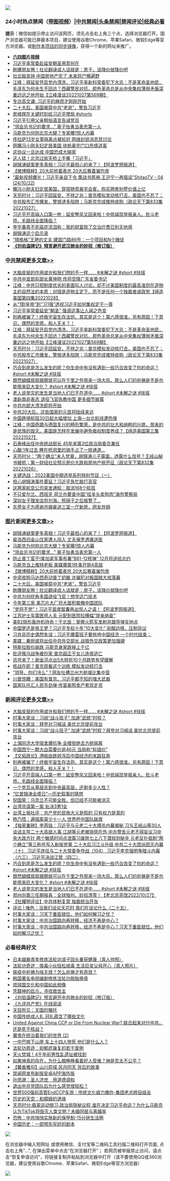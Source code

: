 ![](https://raw.githubusercontent.com/jsvpn/jsproxy/dev/64photo/fqnews-qr.jpg)

<div id="tt">
<h3>24小时热点禁闻（<a href="https://aaa.v2dns.tk/?QAjUl=BgRp5UNKRn&T5Vk=fPVH&Q59Ab=WxGE" target="_blank">带图视频</a>）|<a href="#%E4%B8%AD%E5%85%B1%E7%A6%81%E9%97%BB%E6%9B%B4%E5%A4%9A%E6%96%87%E7%AB%A0">中共禁闻</a>|<a href="#%E5%9B%BE%E7%89%87%E6%96%B0%E9%97%BB%E6%9B%B4%E5%A4%9A%E6%96%87%E7%AB%A0">头条禁闻</a>|<a href="#%E6%96%B0%E9%97%BB%E8%AF%84%E8%AE%BA%E6%9B%B4%E5%A4%9A%E6%96%87%E7%AB%A0">禁闻评论|<a href="#%E5%BF%85%E7%9C%8B%E7%BB%8F%E5%85%B8%E5%A5%BD%E6%96%87">经典必看</a></h3>
<div><b>提示：</b>微信如提示停止访问该网页，须先点击右上角三个点，选择浏览器打开。国产浏览器可能已屏蔽本项目，建议使用谷歌Chrome、苹果Safari、微软Edge等官方浏览器。或<a href="%E5%88%B6%E4%BD%9Cgit%E7%A6%81%E9%97%BB%E9%95%9C%E5%83%8F.md">制作本项目的同步镜像</a>，获得一个新的网址来推广。</div>
<ul>
<li><b><a href="http://d2.v2rss.gq/64.mp4" target="_blank">六四图片视频</a></b></li>
<li><a href="/headline/20221028/1803197.md">习近平率常委赴延安朝圣用意何在</a></li>
<li><a href="/topimagenews/20221028/1803205.md">刷爆朋友圈！社论翻译成人话就是：房子，该降价就降价吧</a></li>
<li><a href="/baitai/20221028/1803164.md">社论敲丧钟 中国房地产完了 未来将尸横遍野</a></li>
<li><a href="/cbnews/20221028/1803338.md">江峰：拜延安开启党内清洗，习近平率新科常委犯下大忌：不是革命圣地麽，毛泽东为何余生不回访？西藏警民对抗，颜色革命总是从中央集权薄弱矛盾深重边远之地开始【江峰漫谈20221027第569期】</a></li>
<li><a href="/headline/20221028/1803175.md">专访高文谦: 习近平的麻烦才刚刚开始</a></li>
<li><a href="/topimagenews/20221028/1803318.md">二十大后，美国揭穿中共“老底”，警告习近平</a></li>
<li><a href="/sohnews/20221028/1803168.md">房峰辉在关键时刻给习近平搅局 #shorts</a></li>
<li><a href="/ssgc/20221028/1803504.md">习近平引用父亲粗俗语言告诫党员</a></li>
<li><a href="/topimagenews/20221028/1803436.md">“领会总书记的要求…” 章子怡勇当表忠第一人</a></li>
<li><a href="/topimagenews/20221028/1803485.md">马斯克为何抱北京大腿？专家曝1惊人内幕</a></li>
<li><a href="/headline/20221028/1803490.md">传拉萨13岁女童隔离点被轮奸 网络封锁消息禁讨论</a></li>
<li><a href="/cnnews/20221028/1803369.md">网曝冯小刚夫妇定居美国 徐帆豪宅门口热情送客</a></li>
<li><a href="/cnnews/20221028/1803354.md">这协议一旦达成 中国恐成大输家</a></li>
<li><a href="/baitai/20221028/1803393.md">这人猛！北京过街天桥上手撕「习近平」</a></li>
<li><a href="/topimagenews/20221028/1803609.md">胡锦涛疑案更多真相！习近平最担心的来了！【阿波罗网报道】</a></li>
<li><a href="/topimagenews/20221028/1803339.md">【微博精粹】20大前抢着表忠 20大后赛着骗包帝</a></li>
<li><a href="/sohnews/20221028/1803370.md">“最新视频爆光！习近平亲自下令 栗战书惹祸 王沪宁一再插话”ShitaoTV - 04 (24/10/22)</a></li>
<li><a href="/yule/20221028/1803245.md">曝冯小刚夫妇定居美国，穿搭随意豪宅会客，购买两套别墅价值上亿</a></li>
<li><a href="/cbnews/20221028/1803251.md">天亮时分：习近平回延安，不祥之兆；普京模拟发动核打击，美国也不忍了；中共股市汇市爆发，警惕诱多陷阱；马斯克完成推特收购（政论天下第833集 20221027）</a></li>
<li><a href="/comments/20221028/1803359.md">习近平开高端人口第一枪：延安整风又回来啦！中低端现举报亲人、批斗老师，毛路线全面降临？</a></li>
<li><a href="/yule/20221028/1803240.md">李宇春患不死癌症流泪称：我的财富除了交治疗费已别无他用</a></li>
<li><a href="/ssgc/20221028/1803536.md">胡锦涛这个启示录</a></li>
<li><a href="/cnnews/20221028/1803157.md">“晴格格”王艳的丈夫 建国门路86号：一个项目和N个赌徒</a></li>
<li><b><a href="/comments/20200207/1272816.md" target="_blank">《刘伯温碑记》预言避开武汉肺炎的妙招（修订版）</a></b></li>
</ul>
</div>

<div class="catlist">
<h3><a href="/cbnews/" target="_blank">中共禁闻</a><span><a href="/cbnews/" target="_blank" rel="nofollow">更多文章>></a></span></h3>
<ul>
<li><a href="/comments/20221029/1803666.md" target="_blank">大脑皮层的作用或许和我们想的不一样…… #未解之谜  #short  #扶摇</a></li>
<li><a href="/cbnews/20221029/1803630.md" target="_blank">中共中宣部前部长黄坤明 传将空降广东省委书记</a></li>
<li><a href="/cbnews/20221029/1803629.md" target="_blank">江峰：中共只把制度优劣的表面叫人讨论，却不计美国制度的最高准则在造物主的自然法的本质：对错是造物主定下，而不是任何一个独裁者或政党【缔造美国第四集20221028】</a></li>
<li><a href="/cbnews/20221028/1803610.md" target="_blank">从“1割皇帝”到“习1强”透视习近平如何集权定于一尊</a></li>
<li><a href="/cbnews/20221028/1803591.md" target="_blank">习近平率常委延安“朝圣” 强调这事让人闻之色变</a></li>
<li><a href="/comments/20221028/1803516.md" target="_blank">别再被骗了！终极宇宙生存法则，其实是这个！第六感很准，另有原因！下意识、偶然的灵感，和人无关？！</a></li>
<li><a href="/cbnews/20221028/1803338.md" target="_blank">江峰：拜延安开启党内清洗，习近平率新科常委犯下大忌：不是革命圣地麽，毛泽东为何余生不回访？西藏警民对抗，颜色革命总是从中央集权薄弱矛盾深重边远之地开始【江峰漫谈20221027第569期】</a></li>
<li><a href="/cbnews/20221028/1803251.md" target="_blank">天亮时分：习近平回延安，不祥之兆；普京模拟发动核打击，美国也不忍了；中共股市汇市爆发，警惕诱多陷阱；马斯克完成推特收购（政论天下第833集 20221027）</a></li>
<li><a href="/comments/20221028/1803214.md" target="_blank">巧合到底是怎么发生的呢？你生命中有没有遇到一些巧合改变了你的命运？ #short #未解之谜 #扶摇</a></li>
<li><a href="/comments/20221028/1803213.md" target="_blank">既然蝴蝶扇扇翅膀就可以在千里之外带来一场大风，那么人们的祈祷是不是也能带来巨大变化？ #short #未解之谜 #扶摇</a></li>
<li><a href="/comments/20221028/1803212.md" target="_blank">老人说旱灾的发生是当地人们已不在道中…… #short #未解之谜 #扶摇</a></li>
<li><a href="/cbnews/20221028/1803156.md" target="_blank">澳新南非表态 退役飞官执教中国 更多细节披露</a></li>
<li><a href="/cbnews/20221028/1803111.md" target="_blank">中共内部大清洗即将开始</a></li>
<li><a href="/cbnews/20221028/1803091.md" target="_blank">中共20大后，这些国家的元首将陆续来访</a></li>
<li><a href="/cbnews/20221028/1803088.md" target="_blank">中国跨境航班30日起大幅增加 上海—台北航线遭热搜</a></li>
<li><a href="/cbnews/20221027/1803087.md" target="_blank">江峰：中国奇蹟与德国复兴的畸形繁荣，是中共的壮大和纳粹的兴盛，带来的是民族的毁灭。美国是怎样在发展中避免极权制度养成？【缔造美国第三集20221027】</a></li>
<li><a href="/cbnews/20221027/1803060.md" target="_blank">石泰峰出任中央统战部长 45年来第3位政治局委员兼任</a></li>
<li><a href="/cbnews/20221027/1802894.md" target="_blank">心酸:1年过去 睡在桥洞里的骑手占了一排通道…</a></li>
<li><a href="/cbnews/20221027/1802741.md" target="_blank">天亮时分：“两个确立”未入党章，胡锦涛儿子露面，透露什么信号？王岐山秘书被抓；第一财经社论预示房价大跌和房地产税开征（政论天下第832集 20221026）</a></li>
<li><a href="/comments/20221027/1802691.md" target="_blank">关键选战：2022美国中期选举系列特别节目（一）</a></li>
<li><a href="/cbnews/20221027/1802645.md" target="_blank">担心胡锦涛事件蔓延？习近平急忙敲打高官</a></li>
<li><a href="/cbnews/20221027/1802611.md" target="_blank">这两家航空公司突发通知：取消168个航班</a></li>
<li><a href="/cbnews/20221027/1802598.md" target="_blank">不只爱尔兰、西班牙 荷兰也要查中国“挂羊头卖狗肉”海外警察局</a></li>
<li><a href="/cbnews/20221027/1802597.md" target="_blank">深圳女子理发店剪刘海，照镜子之后报警了…</a></li>
<li><a href="/cbnews/20221027/1802596.md" target="_blank">东莞女子为感谢月嫂豪送三室一厅新房，网友炸锅</a></li>

</ul>
</div>
<div class="catlist">
<h3><a href="/topimagenews/" target="_blank">图片新闻</a><span><a href="/topimagenews/" target="_blank" rel="nofollow">更多文章>></a></span></h3>
<ul>
<li><a href="/topimagenews/20221028/1803609.md" target="_blank">胡锦涛疑案更多真相！习近平最担心的来了！【阿波罗网报道】</a></li>
<li><a href="/topimagenews/20221028/1803571.md" target="_blank">裴洛西旧金山住家遭人闯入 丈夫保罗遇袭送医</a></li>
<li><a href="/topimagenews/20221028/1803485.md" target="_blank">马斯克为何抱北京大腿？专家曝1惊人内幕</a></li>
<li><a href="/topimagenews/20221028/1803436.md" target="_blank">“领会总书记的要求…” 章子怡勇当表忠第一人</a></li>
<li><a href="/topimagenews/20221028/1803407.md" target="_blank">防止普丁蛮干!美加紧军事布署“B61-12核弹” 12月将送给北约</a></li>
<li><a href="/topimagenews/20221028/1803340.md" target="_blank">马斯克当上推特老板 美媒爆第1件事开铡4高层</a></li>
<li><a href="/topimagenews/20221028/1803339.md" target="_blank">【微博精粹】20大前抢着表忠 20大后赛着骗包帝</a></li>
<li><a href="/topimagenews/20221028/1803319.md" target="_blank">中资收购马达西奇动普丁奶酪 诈骗犯对叛国贼大戏落幕</a></li>
<li><a href="/topimagenews/20221028/1803318.md" target="_blank">二十大后，美国揭穿中共“老底”，警告习近平</a></li>
<li><a href="/topimagenews/20221028/1803205.md" target="_blank">刷爆朋友圈！社论翻译成人话就是：房子，该降价就降价吧</a></li>
<li><a href="/topimagenews/20221028/1803141.md" target="_blank">中共为何挖角多国退役飞官！想学这门技术</a></li>
<li><a href="/topimagenews/20221028/1803118.md" target="_blank">今年第三家 美芯片大厂将大面积裁撤中国团队</a></li>
<li><a href="/topimagenews/20221027/1803078.md" target="_blank">“党将不党”！习近平首席智囊再出惊人之语！【阿波罗网报道】</a></li>
<li><a href="/topimagenews/20221027/1803077.md" target="_blank">江苏护士车震医师人夫 元配到医院拉横幅“提亲纳妾”</a></li>
<li><a href="/topimagenews/20221027/1803047.md" target="_blank">美B2隐形轰炸机待命！于北辰：掌握火箭军发射井跟导弹车地点</a></li>
<li><a href="/topimagenews/20221027/1803046.md" target="_blank">中国梦还是帝王梦？习近平专权十年“10大变化” 驯服边境、压制异议</a></li>
<li><a href="/topimagenews/20221027/1802978.md" target="_blank">习并非历史偶然失误；习近平爆雷班子要拖垮中国经济 一个时代结束；</a></li>
<li><a href="/topimagenews/20221027/1802969.md" target="_blank">美媒：秦刚或将出任中共外交部长 战狼外交政策更加强硬</a></li>
<li><a href="/topimagenews/20221027/1802929.md" target="_blank">特斯拉股价崩跌 马斯克身家跌掉上千亿</a></li>
<li><a href="/topimagenews/20221027/1802893.md" target="_blank">批评俄乌战争被抄家 普京超正干女儿连夜逃亡</a></li>
<li><a href="/topimagenews/20221027/1802887.md" target="_blank">讯号来了！谢金河点出5大转折10个月跌势有望缓解</a></li>
<li><a href="/topimagenews/20221027/1802849.md" target="_blank">核战在即？普京观看这个训练 模拟发动核打击</a></li>
<li><a href="/topimagenews/20221027/1802830.md" target="_blank">“领导，你们冷么”？网友吐槽兰州方舱堪比集中营</a></li>
<li><a href="/topimagenews/20221027/1802628.md" target="_blank">川普惊曝：美国有普京、习近平都不知的强大武器</a></li>
<li><a href="/topimagenews/20221027/1802595.md" target="_blank">国家队托汇人民币劲弹 传富豪照卖产套现走资</a></li>

</ul>
</div>
<div class="catlist">
<h3><a href="/comments/" target="_blank">新闻评论</a><span><a href="/comments/" target="_blank" rel="nofollow">更多文章>></a></span></h3>
<ul>
<li><a href="/comments/20221029/1803666.md" target="_blank">大脑皮层的作用或许和我们想的不一样…… #未解之谜  #short  #扶摇</a></li>
<li><a href="/comments/20221029/1803643.md" target="_blank">时事大家谈：习组“战斗班子” 加速“武统”时程？</a></li>
<li><a href="/comments/20221029/1803642.md" target="_blank">时事大家谈：拜登对习喊话 美忧北京提前攻台</a></li>
<li><a href="/comments/20221028/1803613.md" target="_blank">时事大家谈：习组“战斗班子” 加速“武统”时程？拜登对习喊话 美忧北京提前攻台</a></li>
<li><a href="/comments/20221028/1803546.md" target="_blank">上海同济大学宿舍爆抗争 全楼拒绝去方舱隔离</a></li>
<li><a href="/comments/20221028/1803545.md" target="_blank">中国西宁一颗大白菜要价逾46元 当局称“标错价”</a></li>
<li><a href="/comments/20221028/1803527.md" target="_blank">【文韬政论】港股由跌转泻后中国经济的末路狂奔</a></li>
<li><a href="/comments/20221028/1803516.md" target="_blank">别再被骗了！终极宇宙生存法则，其实是这个！第六感很准，另有原因！下意识、偶然的灵感，和人无关？！</a></li>
<li><a href="/comments/20221028/1803359.md" target="_blank">习近平开高端人口第一枪：延安整风又回来啦！中低端现举报亲人、批斗老师，毛路线全面降临？</a></li>
<li><a href="/comments/20221028/1803351.md" target="_blank">一个党员从基层杀到中央最高层，还剩多少人性？</a></li>
<li><a href="/comments/20221028/1803350.md" target="_blank">“忆昔锦涛全盛日”—历史叙事的猜想</a></li>
<li><a href="/comments/20221028/1803349.md" target="_blank">倪国荣：乌克兰不可能全胜，但已经不可能被消灭</a></li>
<li><a href="/comments/20221028/1803310.md" target="_blank">台湾共谍第一案 处决3男1女</a></li>
<li><a href="/comments/20221028/1803296.md" target="_blank">台湾上报社评：共产党的民族大义是假的 只有权力是真的</a></li>
<li><a href="/comments/20221028/1803268.md" target="_blank">杨乃悟：遍插茱萸少十一人 世界杯中国队缺席</a></li>
<li><a href="/comments/20221028/1803248.md" target="_blank">【独家重磅】李燕铭：习近平与元老二十大搏杀内幕揭秘 习与王岐山等30人谈话主导二十大高层人事 江胡等元老被排除在外 中办警告元老不得妄议习中央大政方针 两个敏感时间点泄露习废除七上八下潜规则秘辛 元老反扑抵制“两个确立”等三称号写入新版党章 二十大后习江斗升级 中共二十大团派团灭内幕（十） 习近平连任与二十大常委争夺战（104） 习近平李克强明争暗斗内幕（六三） 习近平决战江曾（四二）</a></li>
<li><a href="/comments/20221028/1803214.md" target="_blank">巧合到底是怎么发生的呢？你生命中有没有遇到一些巧合改变了你的命运？ #short #未解之谜 #扶摇</a></li>
<li><a href="/comments/20221028/1803213.md" target="_blank">既然蝴蝶扇扇翅膀就可以在千里之外带来一场大风，那么人们的祈祷是不是也能带来巨大变化？ #short #未解之谜 #扶摇</a></li>
<li><a href="/comments/20221028/1803212.md" target="_blank">老人说旱灾的发生是当地人们已不在道中…… #short #未解之谜 #扶摇</a></li>
<li><a href="/comments/20221028/1803155.md" target="_blank">郑州向第三任期报喜：全球独创、妙招清零！【老北京茶馆2022/10/27】</a></li>
<li><a href="/comments/20221028/1803132.md" target="_blank">【杜耀明评论】中共体制复常 独裁统治开张</a></li>
<li><a href="/comments/20221028/1803112.md" target="_blank">评论 | 唯色：当我们谈论天花时 我们在谈论什么（二十五）</a></li>
<li><a href="/comments/20221027/1803074.md" target="_blank">时事大家谈：习天下重臣就位，他们如何解习之忧？</a></li>
<li><a href="/comments/20221027/1803073.md" target="_blank">时事大家谈：中共治国路向再转移，经济不再是中心？</a></li>
<li><a href="/comments/20221027/1803057.md" target="_blank">时事大家谈：中共治国路向再转移，经济不再是中心？习天下重臣就位，他们如何解习之忧？</a></li>

</ul>
</div>

<div class="catlist">
<h3>必看经典好文</h3>
<ul>
<li><a href="/comments/20211023/1642745.md" target="_blank">日本越裔青年修炼法轮功浪子回头重获健康（真人帅照）</a></li>
<li><a href="/comments/20220506/1729215.md" target="_blank">法轮功奇迹：吸毒小伙轻松戒毒 生活巨变父母开心（真人照片）</a></li>
<li><a href="/comments/20200502/1322275.md" target="_blank">瘟疫中祈祷为啥无效？怎么祈祷才有奇效？</a></li>
<li><a href="/comments/20210805/1600200.md" target="_blank">韩国著名电视编剧修炼法轮功脱胎换骨</a></li>
<li><a href="/bannedvideo/20220411/1717515.md" target="_blank">琉球国文化和中国如此相像</a></li>
<li><a href="/tculture/xiulian/20150708/421752.md" target="_blank">凭籍神的启示，寻找救世主</a></li>
<li><a href="/comments/20200207/1272816.md" target="_blank">《刘伯温碑记》预言避开中共肺炎的妙招（修订版）</a></li>
<li><a href="/bookonline/20131116/201057.md" target="_blank">《九评共产党》在线阅读</a></li>
<li><a href="/tculture/20180919/1000196.md" target="_blank">天目所见：天国的嘱托</a></li>
<li><a href="/bannedvideo/20211002/1631942.md" target="_blank">中国传统成人礼 冠礼蕴含了哪些文化</a></li>
<li><a href="/comments/20200820/1451960.md" target="_blank">United Against China CCP or Die From Nuclear War? 联合起来对付中共，还是死于核战？</a></li>
<li><a href="/topimagenews/20180520/944940.md" target="_blank">魔鬼在统治着我们的世界 (2)</a></li>
<li><a href="/cbnews/20200611/1343057.md" target="_blank">一中巴摔下山崖 车上十四人惨死 他们是什么人？</a></li>
<li><a href="/cbnews/20220708/1755180.md" target="_blank">法轮功奇迹：抑郁症康复的若干案例</a></li>
<li><a href="/ccpdope/20181219/1049286.md" target="_blank">天火焚城！4千年前男性乱遗址被找到</a></li>
<li><a href="/comments/20200623/1346844.md" target="_blank">如果神真的存在，为什么眼睁睁看着好人受难？神是否太不公平？</a></li>
<li><a href="/bannedvideo/20210301/1495768.md" target="_blank">【馨香雅句】山川异域 风月同天 背后的故事</a></li>
<li><a href="/comments/20200627/783266.md" target="_blank">禁闻网发布新版安卓APP海外版</a></li>
<li><a href="/comments/20210216/1488350.md" target="_blank">孙思邈：圣人济世　用道德调和</a></li>
<li><a href="/comments/20220806/1768236.md" target="_blank">退出中共党团队后为什么感觉很轻松？</a></li>
<li><a href="/comments/20220728/1764121.md" target="_blank">世界500强前高管EndCCP车游：传统文化威力爆炸-集团老总瞠目结舌</a></li>
<li><a href="/cbnews/20190219/1083302.md" target="_blank">历史的天空：和嫦娥的道缘</a></li>
<li><a href="/cbnews/20220620/1747851.md" target="_blank">天亮时分:翡翠运动倒习,政治局隐秘议程,谁在决定习近平命运？为什么马斯克认为TikTok将毁灭人类文明？未婚同居与离婚率</a></li>
<li><a href="/baitai/20200711/1359005.md" target="_blank">恐怖：中共悄悄实施新的保甲制-15分钟生活圈</a></li>
<li><a href="/comments/20220910/1782931.md" target="_blank">中国历史：一部预先写好的剧本</a></li>

</ul>
</div>

![](https://raw.githubusercontent.com/jsvpn/jsproxy/dev/64photo/fqnews-qr.jpg)

在浏览器中输入短网址 或使用微信、支付宝等二维码工具扫描二维码打开页面, 点击右上角"...", 在弹出菜单中点击“在浏览器打开”； 若网页被举报禁止访问，请点击“恢复申请访问”，将链接复制并粘贴到浏览器中打开（请不要使用QQ或360浏览器，建议使用谷歌Chrome、苹果Safari、微软Edge等官方浏览器）

![](https://raw.githubusercontent.com/jsvpn/jsproxy/dev/64photo/wx.jpg)